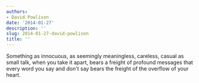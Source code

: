 ```yaml
---
authors:
- David Powlison
date: '2014-01-27'
description: ''
slug: 2014-01-27-david-powlison
title: ''
---
```

Something as innocuous, as seemingly meaningless, careless, casual as small talk, when you take it apart, bears a freight of profound messages that every word you say and don't say bears the freight of the overflow of your heart.



